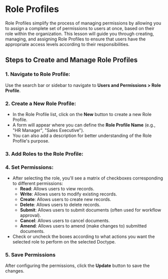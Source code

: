 # Role Profiles
  
Role Profiles simplify the process of managing permissions by allowing you to assign a complete set of permissions to users at once, based on their role within the organization. This lesson will guide you through creating, managing, and assigning Role Profiles to ensure that users have the appropriate access levels according to their responsibilities.

## Steps to Create and Manage Role Profiles

### 1. Navigate to Role Profile:
Use the search bar or sidebar to navigate to **Users and Permissions > Role Profile**.
### 2. Create a New Role Profile:
-   In the Role Profile list, click on the **New** button to create a new Role Profile.
-   A form will appear where you can define the **Role Profile Name** (e.g., "HR Manager", "Sales Executive").
-   You can also add a description for better understanding of the Role Profile's purpose.

### 3. Add Roles to the Role Profile:
   

### 4. Set Permissions:
-   After selecting the role, you'll see a matrix of checkboxes corresponding to different permissions:
    -  **Read**: Allows users to view records.
    -   **Write**: Allows users to modify existing records.
    -   **Create**: Allows users to create new records.
    -   **Delete**: Allows users to delete records.
    -   **Submit**: Allows users to submit documents (often used for workflow approval).
    -   **Cancel**: Allows users to cancel documents.
    -   **Amend**: Allows users to amend (make changes to) submitted documents.
-   Check or uncheck the boxes according to what actions you want the selected role to perform on the selected Doctype.
### 5. Save Permissions
After configuring the permissions, click the **Update** button to save the changes.


    
    
<!--stackedit_data:
eyJoaXN0b3J5IjpbLTE0NjQ1MDI0NzRdfQ==
-->
